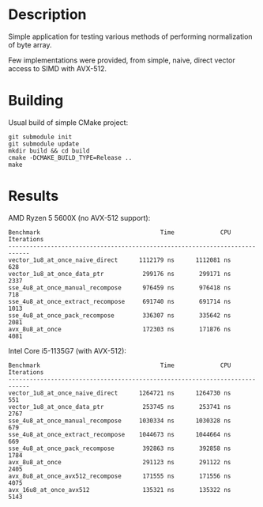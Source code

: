 # Description
Simple application for testing various methods of performing normalization of byte array.

Few implementations were provided, from simple, naive, direct vector access to SIMD with AVX-512.

# Building
Usual build of simple CMake project:
```
git submodule init
git submodule update
mkdir build && cd build
cmake -DCMAKE_BUILD_TYPE=Release ..
make
```

# Results
AMD Ryzen 5 5600X (no AVX-512 support):
```
Benchmark                                  Time             CPU   Iterations
----------------------------------------------------------------------------
vector_1u8_at_once_naive_direct      1112179 ns      1112081 ns          628
vector_1u8_at_once_data_ptr           299176 ns       299171 ns         2337
sse_4u8_at_once_manual_recompose      976459 ns       976418 ns          718
sse_4u8_at_once_extract_recompose     691740 ns       691714 ns         1013
sse_4u8_at_once_pack_recompose        336307 ns       335642 ns         2081
avx_8u8_at_once                       172303 ns       171876 ns         4081
```

Intel Core i5-1135G7 (with AVX-512):
```
Benchmark                                  Time             CPU   Iterations
----------------------------------------------------------------------------
vector_1u8_at_once_naive_direct      1264721 ns      1264730 ns          551
vector_1u8_at_once_data_ptr           253745 ns       253741 ns         2767
sse_4u8_at_once_manual_recompose     1030334 ns      1030328 ns          679
sse_4u8_at_once_extract_recompose    1044673 ns      1044664 ns          669
sse_4u8_at_once_pack_recompose        392863 ns       392858 ns         1784
avx_8u8_at_once                       291123 ns       291122 ns         2405
avx_8u8_at_once_avx512_recompose      171555 ns       171556 ns         4075
avx_16u8_at_once_avx512               135321 ns       135322 ns         5143
```
